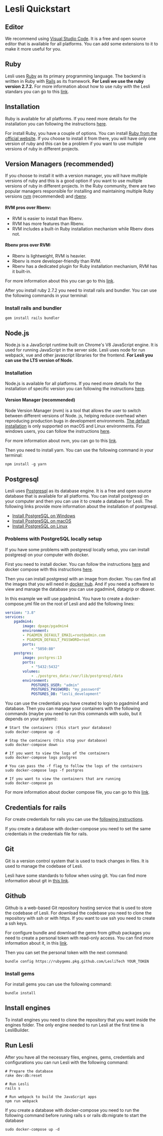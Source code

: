 # Lesli Quickstart

## Editor
We recommend using [Visual Studio Code](https://code.visualstudio.com/). It is a free and open source editor that is available for all platforms. You can add some extensions to it to make it more useful for you.


## Ruby
Lesli uses [Ruby](https://www.ruby-lang.org/) as its primary programming language. The backend is written in Ruby with [Rails](https://rubyonrails.org/) as its framework. **For Lesli we use the ruby version 2.7.2.**
For more information about how to use ruby with the Lesli standars you can go to this [link](https://github.com/leitfaden/cloud_development/tree/master/documentation/rails).


## Installation
Ruby is available for all platforms. If you need more details for the installation you can following the instructions [here](https://www.ruby-lang.org/en/documentation/quickstart/).  

For install Ruby, you have a couple of options. You can install [Ruby from the official website](https://www.ruby-lang.org/en/). If you choose to install it from there, you will have only one version of ruby and this can be a problem if you want to use multiple versions of ruby in different projects.  


## Version Managers (recommended)
If you choose to install it with a version manager, you will have multiple versions of ruby and this is a good option if you want to use multiple versions of ruby in different projects.
In the Ruby community, there are two popular managers responsible for installing and maintaining multiple Ruby versions [rvm](https://rvm.io/) (recommended) and [rbenv](https://rbenv.io/).  


#### RVM pros over Rbenv:

* RVM is easier to install than Rbenv.
* RVM has more features than Rbenv.
* RVM includes a built-in Ruby installation mechanism while Rbenv does not.


#### Rbenv pros over RVM:

* Rbenv is lightweight, RVM is heavier.
* Rbenv is more developer-friendly than RVM.
* Rbenv has a dedicated plugin for Ruby installation mechanism, RVM has it built-in.


For more information about this you can go to this [link](https://hixonrails.com/ruby-on-rails-tutorials/ruby-environment-management/).

After you install ruby 2.7.2 you need to install rails and bundler. You can use the following commands in your terminal:

### Install rails and bundler

```shell
gem install rails bundler
```

## Node.js
Node.js is a JavaScript runtime built on Chrome's V8 JavaScript engine. It is used for running JavaScript in the server side. Lesli uses node for run webpack, vue and other javascript libraries for the frontend. **For Lesli you can use the LTS version of Node.**

### Installation
Node.js is available for all platforms. If you need more details for the installation of specific version you can following the instructions [here](https://nodejs.org/en/).


#### Version Manager (recommended)
Node Version Manager (nvm) is a tool that allows the user to switch between different versions of Node. js, helping reduce overhead when reproducing production bugs in development environments. [The default installation](https://github.com/nvm-sh/nvm) is only supported on macOS and Linux environments. For windows users, you can follow the instructions [here](https://content.breatheco.de/es/how-to/nvm-install-windows). 

For more information about nvm, you can go to this [link](https://github.com/nvm-sh/nvm). 

Then you need to install yarn. You can use the following command in your terminal: 

```shell
npm install -g yarn
```


## Postgresql
Lesli uses [Postgresql](https://www.postgresql.org/) as its database engine. It is a free and open source database that is available for all platforms. You can install postgresql on your computer and then you can use it to create a database for Lesli. The following links provide more information about the installation of postgresql.

- [Install PostgreSQL on Windows](https://www.postgresqltutorial.com/postgresql-getting-started/install-postgresql/)
- [Install PostgreSQL on macOS](https://www.postgresqltutorial.com/postgresql-getting-started/install-postgresql-macos/)
- [Install PostgreSQL on Linux](https://www.postgresqltutorial.com/postgresql-getting-started/install-postgresql-linux/)

### Problems with PostgreSQL locally setup
If you have some problems with postgresql locally setup, you can install postgresql on your computer with docker.

First you need to install docker. You can follow the instructions [here](https://www.docker.com/community-edition/) and docker compose with this instructions [here](https://docs.docker.com/compose/install/).

Then you can install postgresql with an image from docker. You can find all the images that you will need in [docker hub](https://hub.docker.com/r/postgres/). And if you need a software to view and manage the database you can use pgadmin4, datagrip or dbaver. 

In this example we will use pgadmin4.
You have to create a docker-compose.yml file on the root of Lesli and add the following lines:

```yaml
version: "3.8"
services:
    pgadmin4:
        image: dpage/pgadmin4
        environment:
        - PGADMIN_DEFAULT_EMAIL=root@admin.com
        - PGADMIN_DEFAULT_PASSWORD=root
        ports:
            - "5050:80"
    postgres:
        image: postgres:13
        ports:
            - "5432:5432"
        volumes:
            - ./postgres_data:/var/lib/postgresql/data
        environment:
            POSTGRES_USER: "admin"
            POSTGRES_PASSWORD: "my_password"
            POSTGRES_DB: "lesli_development"
```

You can use the credentials you have created to login to pgadmin4 and database. Then you can manage your containers with the following commands (maybe you need to run this commands with sudo, but it depends on your system):

```shell
# Start the containers (this start your database)
sudo docker-compose up -d

# Stop the containers (this stop your database)
sudo docker-compose down

# If you want to view the logs of the containers
sudo docker-compose logs postgres

# You can pass the -f flag to follow the logs of the containers
sudo docker-compose logs -f postgres

# If you want to view the containers that are running
sudo docker-compose ps
```

For more information about docker compose file, you can go to this [link](https://docs.docker.com/compose/overview/).

## Credentials for rails
For create credentials for rails you can use the [following instructions](https://github.com/leitfaden/cloud_development/blob/master/documentation/rails/110-credentials.md).

If you create a database with docker-compose you need to set the same credentials in the credentials file for rails.


## Git
Git is a version control system that is used to track changes in files. It is used to manage the codebase of Lesli.

Lesli have some standards to follow when using git. You can find more information about git in [this link](https://github.com/leitfaden/cloud_development/tree/master/documentation/git).


## Github
Github is a web-based Git repository hosting service that is used to store the codebase of Lesli. For download the codebase you need to clone the repository with ssh or with https. If you want to use ssh you need to 
create a ssh keys.

For configure bundle and download the gems from github packages you need to create a personal token with read-only access. You can find more information about it, in this [link](https://help.github.com/en/github/authenticating-to-github/creating-a-personal-access-token-for-the-command-line).

Then you can set the personal token with the next command:

```shell
bundle config https://rubygems.pkg.github.com/LesliTech YOUR_TOKEN
```


### Install gems
For install gems you can use the following command:

```shell
bundle install
```

## Install engines
To install engines you need to clone the repository that you want inside the engines folder. The only engine needed to run Lesli at the first time is LesliBuilder.

## Run Lesli
After you have all the necessary files, engines, gems, credentials and 
configurations you can run Lesli with the following command:

```shell
# Prepare the database
rake dev:db:reset

# Run Lesli
rails s

# Run webpack to build the JavaScript apps
npm run webpack
```

If you create a database with docker-compose you need to run the following command before runing rails s or rails db:migrate to start the database

```shell
sudo docker-compose up -d
```
